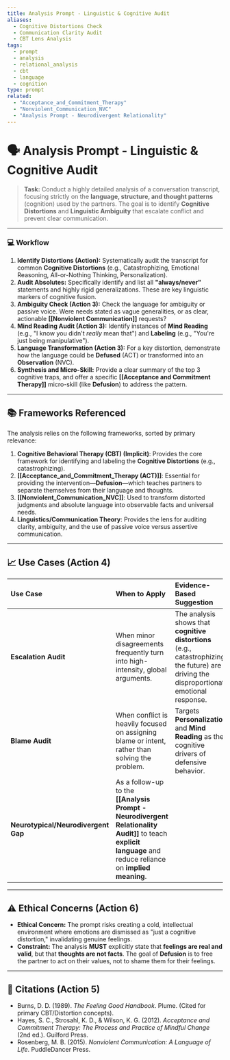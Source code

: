 ```yaml
---
title: Analysis Prompt - Linguistic & Cognitive Audit
aliases:
  - Cognitive Distortions Check
  - Communication Clarity Audit
  - CBT Lens Analysis
tags:
  - prompt
  - analysis
  - relational_analysis
  - cbt
  - language
  - cognition
type: prompt
related:
  - "Acceptance_and_Commitment_Therapy"
  - "Nonviolent_Communication_NVC"
  - "Analysis Prompt - Neurodivergent Relationality"
---
```


<!-- @format -->

# 🗣️ Analysis Prompt - Linguistic & Cognitive Audit

> **Task:** Conduct a highly detailed analysis of a conversation transcript, focusing
> strictly on the **language, structure, and thought patterns** (cognition) used by the
> partners. The goal is to identify **Cognitive Distortions** and **Linguistic
> Ambiguity** that escalate conflict and prevent clear communication.

---

### 💻 Workflow

1. **Identify Distortions (Action):** Systematically audit the transcript for common
   **Cognitive Distortions** (e.g., Catastrophizing, Emotional Reasoning, All-or-Nothing
   Thinking, Personalization).
2. **Audit Absolutes:** Specifically identify and list all **"always/never"** statements
   and highly rigid generalizations. These are key linguistic markers of cognitive
   fusion.
3. **Ambiguity Check (Action 3):** Check the language for ambiguity or passive voice.
   Were needs stated as vague generalities, or as clear, actionable
   **[[Nonviolent Communication]]** requests?
4. **Mind Reading Audit (Action 3):** Identify instances of **Mind Reading** (e.g., "I
   know you didn't _really_ mean that") and **Labeling** (e.g., "You're just being
   manipulative").
5. **Language Transformation (Action 3):** For a key distortion, demonstrate how the
   language could be **Defused** (ACT) or transformed into an **Observation** (NVC).
6. **Synthesis and Micro-Skill:** Provide a clear summary of the top 3 cognitive traps,
   and offer a specific **[[Acceptance and Commitment Therapy]]** micro-skill (like
   **Defusion**) to address the pattern.

---

## 📚 Frameworks Referenced

The analysis relies on the following frameworks, sorted by primary relevance:

1. **Cognitive Behavioral Therapy (CBT) (Implicit)**: Provides the core framework for
   identifying and labeling the **Cognitive Distortions** (e.g., catastrophizing).
2. **[[Acceptance_and_Commitment_Therapy (ACT)]]**: Essential for providing the
   intervention—**Defusion**—which teaches partners to separate themselves from their
   language and thoughts.
3. **[[Nonviolent_Communication_NVC]]**: Used to transform distorted judgments and
   absolute language into observable facts and universal needs.
4. **Linguistics/Communication Theory**: Provides the lens for auditing clarity,
   ambiguity, and the use of passive voice versus assertive communication.

---

## 📈 Use Cases (Action 4)

| Use Case                            | When to Apply                                                                                                                                                 | Evidence-Based Suggestion                                                                                                                 |
| :---------------------------------- | :------------------------------------------------------------------------------------------------------------------------------------------------------------ | :---------------------------------------------------------------------------------------------------------------------------------------- |
| **Escalation Audit**                | When minor disagreements frequently turn into high-intensity, global arguments.                                                                               | The analysis shows that **cognitive distortions** (e.g., catastrophizing the future) are driving the disproportionate emotional response. |
| **Blame Audit**                     | When conflict is heavily focused on assigning blame or intent, rather than solving the problem.                                                               | Targets **Personalization** and **Mind Reading** as the cognitive drivers of defensive behavior.                                          |
| **Neurotypical/Neurodivergent Gap** | As a follow-up to the **[[Analysis Prompt - Neurodivergent Relationality Audit]]** to teach **explicit language** and reduce reliance on **implied meaning**. |

---

## ⚠️ Ethical Concerns (Action 6)

- **Ethical Concern:** The prompt risks creating a cold, intellectual environment where
  emotions are dismissed as "just a cognitive distortion," invalidating genuine
  feelings.
- **Constraint:** The analysis **MUST** explicitly state that **feelings are real and
  valid**, but that **thoughts are not facts**. The goal of **Defusion** is to free the
  partner to act on their values, not to shame them for their feelings.

---

## 📖 Citations (Action 5)

- Burns, D. D. (1989). _The Feeling Good Handbook_. Plume. (Cited for primary
  CBT/Distortion concepts).
- Hayes, S. C., Strosahl, K. D., & Wilson, K. G. (2012). _Acceptance and Commitment
  Therapy: The Process and Practice of Mindful Change_ (2nd ed.). Guilford Press.
- Rosenberg, M. B. (2015). _Nonviolent Communication: A Language of Life_. PuddleDancer
  Press.
